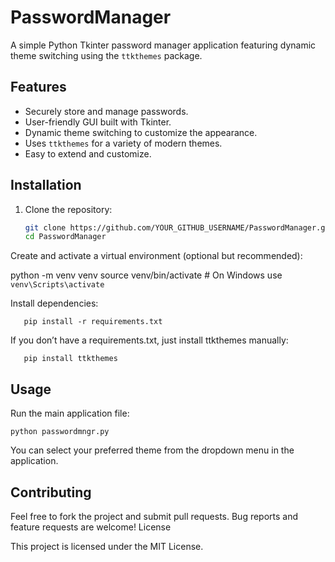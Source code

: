 # PasswordManager

A simple Python Tkinter password manager application featuring dynamic theme switching using the `ttkthemes` package.

## Features

- Securely store and manage passwords.
- User-friendly GUI built with Tkinter.
- Dynamic theme switching to customize the appearance.
- Uses `ttkthemes` for a variety of modern themes.
- Easy to extend and customize.

## Installation

1. Clone the repository:

   ```bash
   git clone https://github.com/YOUR_GITHUB_USERNAME/PasswordManager.git
   cd PasswordManager
Create and activate a virtual environment (optional but recommended):

python -m venv venv
source venv/bin/activate  # On Windows use `venv\Scripts\activate`

Install dependencies:
```
   pip install -r requirements.txt
```
If you don’t have a requirements.txt, just install ttkthemes manually:
```
   pip install ttkthemes
```
## Usage

Run the main application file:
```
python passwordmngr.py
```
You can select your preferred theme from the dropdown menu in the application.

## Contributing

Feel free to fork the project and submit pull requests. Bug reports and feature requests are welcome!
License

This project is licensed under the MIT License.
